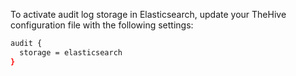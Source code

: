 To activate audit log storage in Elasticsearch, update your TheHive configuration file with the following settings:

```bash
audit {
  storage = elasticsearch
}
```